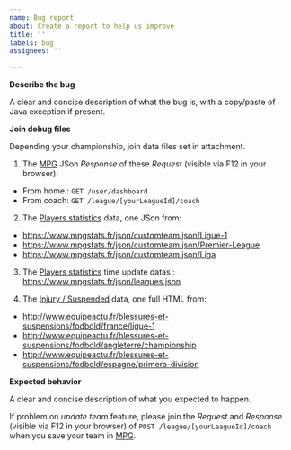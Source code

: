 ```yaml
---
name: Bug report
about: Create a report to help us improve
title: ''
labels: bug
assignees: ''

---
```


**Describe the bug**

A clear and concise description of what the bug is, with a copy/paste of Java exception if present.

**Join debug files**

Depending your championship, join data files set in attachment.

1. The [MPG](https://mpg.football/) JSon *Response* of these *Request* (visible via F12 in your browser):
- From home : `GET /user/dashboard`
- From coach: `GET /league/[yourLeagueId]/coach`

2. The [Players statistics](https://www.mpgstats.fr/) data, one JSon from:
- https://www.mpgstats.fr/json/customteam.json/Ligue-1
- https://www.mpgstats.fr/json/customteam.json/Premier-League
- https://www.mpgstats.fr/json/customteam.json/Liga

3. The [Players statistics](https://www.mpgstats.fr/) time update datas : https://www.mpgstats.fr/json/leagues.json

4. The [Injury / Suspended](http://www.equipeactu.fr/blessures-et-suspensions/fodbold/) data, one full HTML from:
- http://www.equipeactu.fr/blessures-et-suspensions/fodbold/france/ligue-1
- http://www.equipeactu.fr/blessures-et-suspensions/fodbold/angleterre/championship
- http://www.equipeactu.fr/blessures-et-suspensions/fodbold/espagne/primera-division

**Expected behavior**

A clear and concise description of what you expected to happen.

If problem on *update team* feature, please join the *Request* and *Response* (visible via F12 in your browser) of `POST /league/[yourLeagueId]/coach` when you save your team in [MPG](https://mpg.football/).
